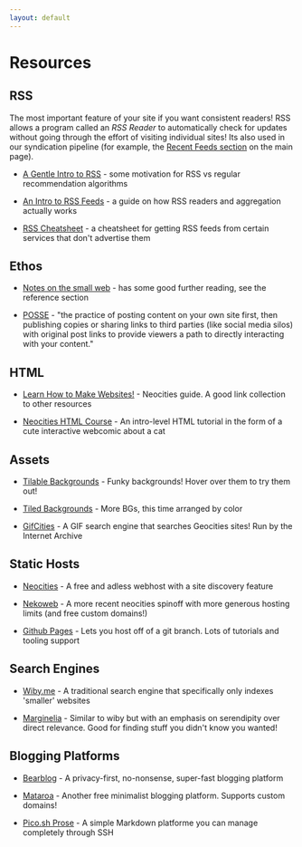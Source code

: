 ```yaml
---
layout: default
---
```


# Resources

<div class="spotlight" markdown="1">

## RSS

The most important feature of your site if you want consistent readers! RSS allows a program called an *RSS Reader* to automatically check for updates without going through the effort of visiting individual sites! Its also used in our syndication pipeline (for example, the [Recent Feeds section](/) on the main page). 

-  [A Gentle Intro to RSS](https://derekkedziora.com/blog/rss-guide) - some motivation for RSS vs regular recommendation algorithms

- [An Intro to RSS Feeds](https://meganesulli.com/blog/how-rss-works/) - a guide on how RSS readers and aggregation actually works

- [RSS Cheatsheet](/resources/rsscheatsheet) - a cheatsheet for getting RSS feeds from certain services that don't advertise them

</div>

## Ethos

- [Notes on the small web](https://felix.plesoianu.ro/web/in-the-small.html) - has some good further reading, see the reference section

- [POSSE](https://indieweb.org/POSSE) - "the practice of posting content on your own site first, then publishing copies or sharing links to third parties (like social media silos) with original post links to provide viewers a path to directly interacting with your content."

## HTML

- [Learn How to Make Websites!](https://neocities.org/tutorials) - Neocities guide. A good link collection to other resources

- [Neocities HTML Course](https://neocities.org/tutorial/html/1) - An intro-level HTML tutorial in the form of a cute interactive webcomic about a cat

## Assets

- [Tilable Backgrounds](https://bettysgraphics.neocities.org/backgrounds) - Funky backgrounds! Hover over them to try them out!

- [Tiled Backgrounds](https://goblin-heart.net/sadgrl/webmastery/downloads/tiledbgs) - More BGs, this time arranged by color

- [GifCities](https://gifcities.org/) - A GIF search engine that searches Geocities sites! Run by the Internet Archive

## Static Hosts

- [Neocities](https://neocities.org) - A free and adless webhost with a site discovery feature

- [Nekoweb](https://nekoweb.org/) - A more recent neocities spinoff with more generous hosting limits (and free custom domains!)

- [Github Pages](https://pages.github.com/) - Lets you host off of a git branch. Lots of tutorials and tooling support

## Search Engines

- [Wiby.me](https://wiby.me/) - A traditional search engine that specifically only indexes 'smaller' websites

- [Marginelia]( https://search.marginalia.nu/) - Similar to wiby but with an emphasis on serendipity over direct relevance. Good for finding stuff you didn't know you wanted!

## Blogging Platforms

- [Bearblog](https://bearblog.dev/) - A privacy-first, no-nonsense, super-fast blogging platform

- [Mataroa](https://mataroa.blog/) - Another free minimalist blogging platform. Supports custom domains!

- [Pico.sh Prose](https://pico.sh/prose) - A simple Markdown platforme you can manage completely through SSH